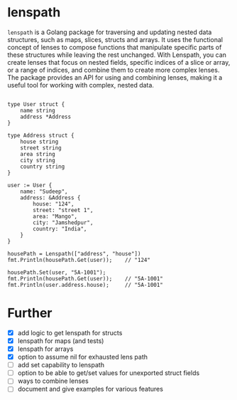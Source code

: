 # lenspath

`lenspath` is a Golang package for traversing and updating nested data structures, such as maps, slices, structs and arrays. It uses the functional concept of lenses to compose functions that manipulate specific parts of these structures while leaving the rest unchanged. With Lenspath, you can create lenses that focus on nested fields, specific indices of a slice or array, or a range of indices, and combine them to create more complex lenses. The package provides an API for using and combining lenses, making it a useful tool for working with complex, nested data.


```golang

type User struct {
    name string
    address *Address
}

type Address struct {
    house string
    street string
    area string
    city string
    country string
}

user := User {
    name: "Sudeep",
    address: &Address {
        house: "124",
        street: "street 1",
        area: "Mango",
        city: "Jamshedpur",
        country: "India",
    }
}

housePath = Lenspath(["address", "house"])
fmt.Println(housePath.Get(user));    // "124"

housePath.Set(user, "5A-1001");
fmt.Println(housePath.Get(user));    // "5A-1001"
fmt.Println(user.address.house);     // "5A-1001"

```


# Further
- [x] add logic to get lenspath for structs
- [x] lenspath for maps (and tests)
- [x] lenspath for arrays
- [x] option to assume nil for exhausted lens path
- [ ] add set capability to lenspath
- [ ] option to be able to get/set values for unexported struct fields 
- [ ] ways to combine lenses
- [ ] document and give examples for various features